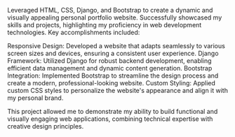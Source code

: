 Leveraged HTML, CSS, Django, and Bootstrap to create a dynamic and visually appealing personal portfolio website. Successfully showcased my skills and projects, highlighting my proficiency in web development technologies. Key accomplishments included:

Responsive Design: Developed a website that adapts seamlessly to various screen sizes and devices, ensuring a consistent user experience.
Django Framework: Utilized Django for robust backend development, enabling efficient data management and dynamic content generation.
Bootstrap Integration: Implemented Bootstrap to streamline the design process and create a modern, professional-looking website.
Custom Styling: Applied custom CSS styles to personalize the website's appearance and align it with my personal brand.

This project allowed me to demonstrate my ability to build functional and visually engaging web applications, combining technical expertise with creative design principles.
